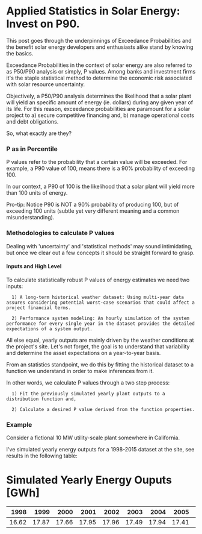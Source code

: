 # Applied Statistics in Solar Energy: Invest on P90.

This post goes through the underpinnings of Exceedance Probabilities and the benefit solar energy developers and enthusiasts alike stand by knowing the basics.

Exceedance Probabilities in the context of solar energy are also referred to as P50/P90 analysis or simply, P values. Among banks and investment firms it's the staple statistical method to determine the economic risk associated with solar resource uncertainty.

Objectively, a P50/P90 analysis determines the likelihood that a solar plant will yield an specific amount of energy (ie. dollars) during any given year of its life. For this reason, exceedance probabilities are paramount for a solar project to a) secure competitive financing and, b) manage operational costs and debt obligations.

So, what exactly are they?

### P as in Percentile

P values refer to the probability that a certain value will be exceeded.
For example, a P90 value of 100, means there is a 90% probability of exceeding 100.

In our context, a P90 of 100 is the likelihood that a solar plant will yield more than 100 units of energy.

Pro-tip: Notice P90 is NOT a 90% probability of producing 100, but of exceeding 100 units (subtle yet very different meaning and a common misunderstanding).

### Methodologies to calculate P values

Dealing with 'uncertainty' and 'statistical methods' may sound intimidating, but once we clear out a few concepts it should be straight forward to grasp.

#### Inputs and High Level

To calculate statistically robust P values of energy estimates we need two inputs:

      1) A long-term historical weather dataset: Using multi-year data assures considering potential worst-case scenarios that could affect a project financial terms.

      2) Performance system modeling: An hourly simulation of the system performance for every single year in the dataset provides the detailed expectations of a system output.

All else equal, yearly outputs are mainly driven by the weather conditions at the project's site. Let's not forget, the goal is to understand that variability and determine the asset expectations on a year-to-year basis.

From an statistics standpoint, we do this by fitting the historical dataset to a function we understand in order to make inferences from it.

In other words, we calculate P values through a two step process:

      1) Fit the previously simulated yearly plant outputs to a distribution function and,

      2) Calculate a desired P value derived from the function properties.


### Example

Consider a fictional 10 MW utility-scale plant somewhere in California.

I've simulated yearly energy outputs for a 1998-2015 dataset at the site, see results in the following table:

# Simulated Yearly Energy Ouputs [GWh]
1998 |1999 |2000 |2001 |2002 |2003 |2004 |2005 |2006 |2007 |2008 |2009 |2010 |2011 |2012 |2013 |2014 |2015
----:|----:|----:|----:|----:|----:|----:|----:|----:|----:|----:|----:|----:|----:|----:|----:|----:|----:
16.62|17.87|17.66|17.95|17.96|17.49|17.94|17.41|17.60|18.12|18.15|17.87|17.29|17.71|18.28|18.38|18.39|18.03
